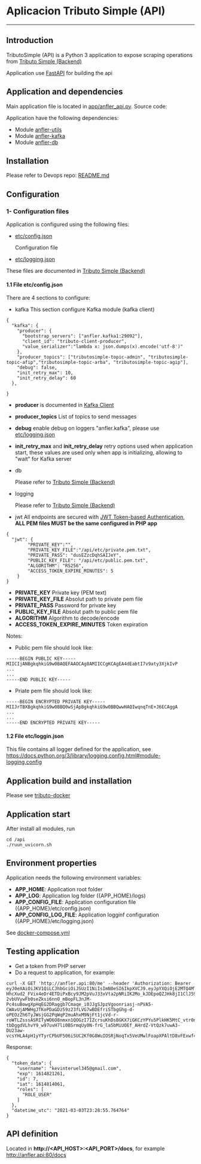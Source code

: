 # Aplicacion Tributo Simple (API) 

---

## Introduction
TributoSimple (API) is a Python 3 application to expose scraping operations from [Tributo Simple (Backend)](https://gitlab.anfler.com.ar:9999/tributosimple/kafka/tributosimple)

Application use [FastAPI](https://fastapi.tiangolo.com/) for building the api



## Application and dependencies

Main application file is located in  [app/anfler_api.py](app/anfler_api.py). Source code:

Application have the following dependencies:
- Module [anfler-utils](https://gitlab.anfler.com.ar:9999/tributosimple/kafka/utils.git)
- Module [anfler-kafka](https://gitlab.anfler.com.ar:9999/tributosimple/kafka/kafka.git)
- Module [anfler-db](https://gitlab.anfler.com.ar:9999/tributosimple/kafka/db.git)
  



## Installation

Please refer to Devops repo: [README.md](https://gitlab.anfler.com.ar:9999/pingino/tributo-docker/-/blob/master/README.md)


## Configuration


### 1- Configuration files
Application is configured using the following files:
- [etc/config.json](etc/config.json)
  
  Configuration file
- [etc/logging.json](etc/logging.json)
  
These files are documented in [Tributo Simple (Backend)](https://gitlab.anfler.com.ar:9999/tributosimple/kafka/tributosimple)

#### 1.1 File etc/config.json
There are 4 sections to configure:
- kafka
  This section configure Kafka module (kafka client)
  
```
{
  "kafka": {
    "producer": {
      "bootstrap_servers": ["anfler.kafka1:29092"],
      "client_id": "tributo-client-producer",
      "value_serializer":"lambda x: json.dumps(x).encode('utf-8')"
    },
    "producer_topics": ["tributosimple-topic-admin", "tributosimple-topic-afip","tributosimple-topic-arba", "tributosimple-topic-agip"],
    "debug": false,
    "init_retry_max": 10,
    "init_retry_delay": 60
  },

}
```
  
  - **producer** is documented in [Kafka Client](https://kafka-python.readthedocs.io/en/master/apidoc/KafkaProducer.html)
  - **producer_topics** List of topics to send messages
  - **debug** enable debug on loggers "anfler.kafka", please use [etc/logging.json](etc/logging.json)
  - **init_retry_max** and **init_retry_delay** retry options used when application start, these values are used only when app is initializing, allowing to "wait" for Kafka server

- db
  
  Please refer to [Tributo Simple (Backend)](https://gitlab.anfler.com.ar:9999/tributosimple/kafka/tributosimple)
- logging
  
  Please refer to [Tributo Simple (Backend)](https://gitlab.anfler.com.ar:9999/tributosimple/kafka/tributosimple)  
- jwt
  All endpoints are secured with [JWT Token-based Authentication](https://pyjwt.readthedocs.io), **ALL PEM files MUST be the same configured in PHP app** 
  
  
```
{
  "jwt": {
        "PRIVATE_KEY":"",
        "PRIVATE_KEY_FILE":"/api/etc/private.pem.txt",
        "PRIVATE_PASS": "dusEZzcDqhSAIJeY",
        "PUBLIC_KEY_FILE": "/api/etc/public.pem.txt",
        "ALGORITHM": "RS256",
        "ACCESS_TOKEN_EXPIRE_MINUTES": 5
    }
}
```
  - **PRIVATE_KEY** Private key (PEM text)
  - **PRIVATE_KEY_FILE** Absolut path to private pem file 
  - **PRIVATE_PASS** Password for private key
  - **PUBLIC_KEY_FILE** Absolut path to public pem file
  - **ALGORITHM** Algorithm to decode/encode
  - **ACCESS_TOKEN_EXPIRE_MINUTES** Token expiration
  
Notes:
- Public pem file should look like:
```
-----BEGIN PUBLIC KEY-----
MIICIjANBgkqhkiG9w0BAQEFAAOCAg8AMIICCgKCAgEA4dEabtI7v9aty3XjkIvP
...
...
-----END PUBLIC KEY-----

```
- Priate pem file should look like:
```
-----BEGIN ENCRYPTED PRIVATE KEY-----
MIIJrTBXBgkqhkiG9w0BBQ0wSjApBgkqhkiG9w0BBQwwHAQIwqnqTnE+J6ECAggA
...
...
-----END ENCRYPTED PRIVATE KEY-----

```


#### 1.2 File etc/loggin.json
  This file contains all logger defined for the application, see https://docs.python.org/3/library/logging.config.html#module-logging.config



## Application build and installation
Please see [tributo-docker](https://gitlab.anfler.com.ar:9999/pingino/tributo-docker)

## Application start 

After install all modules, run 
```
cd /api
./ruun_uvicorn.sh

```

## Environment properties
Application needs the following environment variables:

- **APP_HOME**: Application root folder
- **APP_LOG**: Application log folder ({APP_HOME}/logs)
- **APP_CONFIG_FILE**: Application configuration file ({APP_HOME}/etc/config.json)
- **APP_CONFIG_LOG_FILE**: Application logginf configuration ({APP_HOME}/etc/logging.json)


See [docker-compose.yml](https://gitlab.anfler.com.ar:9999/pingino/tributo-docker)
  

## Testing application

- Get a token from PHP server
- Do a request to application, for example:
``` 
curl -X GET 'http://anfler.api:80/me' --header 'Authorization: Bearer eyJ0eXAiOiJKV1QiLCJhbGciOiJSUzI1NiIsImN0eSI6IkpXVCJ9.eyJpYXQiOjE2MTQ4MTQwNjEsImV4cCI6MTYxNDgyMTI2MSwicm9sZXMiOlsiUk9MRV9VU0VSIl0sInVzZXJuYW1lIjoia2V2aW50ZXJ1ZWwzNDVAZ21haWwuY29tIiwiaWQiOjd9.MQOJAKwDvXE6Ml-HhcXud2_FVix4eDr4ETDiPxBcy9JM2pVuJ33xVta2pNRiIK2Mo_kJDEpoQZJHk8jI1ClJ59t5Qu9ktazCVUHNrbd1cjQp1PrNLUqIcCVcREgoNcGENiayQ_Z9X5V-2vbUVywFb0seZksi6nnO_mBopFL3nJM-Pc4suBowgXpHqEG2DRaggb7Cmaqe_i0JJgSJpzVgoonriasj-nPVA5-CWAvUjAMWHgJTKoPDaGDz59z23fLVG7wBDEfriSTbgGhg-d-oPEOzZh6TyJWsjGG2PqWqP2muAhxM9NjFt1jcVd-r-roWTLZsssASRITyWO6O8nmxn1QOGzI7IZcrsuKhDsBGKX7iGKCzYPYu5PlkHK5MtC_vtr0nuL4YVIclF8VIw0WwfLrDJh1mZYTaoI-tbDggdVLhvY9_w97uvH7li0BSrmqUy0N-frG_la5bMiUOEf_AHrdZ-VtQzk7uwA3-DU23aw-vcsYHLA4pH1yYTyrCPbUF506iSUC2Kf0G8WuIOSRjNoqTx5VeUMwlFoapXPAltD8vFExwf4NSkBP4VOyJy9Mxq_WRl1XpaSF1fhg0EIJBwYfvZkNruUJz6TWeKEV6tSHuUAlSVyjvN2lGZbTInTKCZYjqRKxpKvNirKs1CqdKv6hMRyMAma0BFuwGkcDGsP0'
```

Response:
``` 
{
  "token_data": {
    "username": "kevinteruel345@gmail.com",
    "exp": 1614821261,
    "id": 7,
    "iat": 1614814061,
    "roles": [
      "ROLE_USER"
    ]
  },
  "datetime_utc": "2021-03-03T23:28:55.764764"
}

```


## API definition 

Located in **http://\<API_HOST\>:\<API_PORT\>/docs**, for example http://anfler.api:80/docs 


